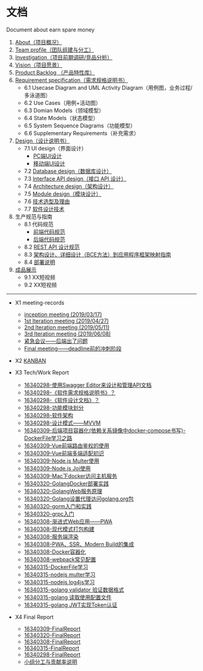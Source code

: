 # 文档
Document about earn spare money

1. [About（项目概况）](document/About.md)
2. [Team profile（团队组建与分工）](document/TeamProfile.md)
3. [Investigation（项目前期调研/竞品分析）]()
4. [Vision（项目愿景）]()
5. [Product Backlog （产品特性库）](document/Backlog.md)
6. [Requirement specification（需求规格说明书）](document/SRS.md)
    - 6.1 Usecase Diagram and UML Activity Diagram（用例图，业务过程/多泳道图）
    - 6.2 Use Cases（用例+活动图）
    - 6.3 Domian Models（领域模型）
    - 6.4 State Models（状态模型）
    - 6.5 System Sequence Diagrams（功能模型）
    - 6.6 Supplementary Requirements（补充需求）
7. [Design（设计说明书）](document/SoftwareDesign/SD.md)
    - 7.1 UI design（界面设计）
        - [PC端UI设计](document/SoftwareDesign/UIdesignPC.md)
        - [移动端UI设计](document/SoftwareDesign/UIdesignMobile.md)
    - 7.2 [Database design（数据库设计）](pics/SD/ER.png)
    - 7.3 [Interface API design（接口 API 设计）](document/SoftwareDesign/APIdesign.md)
    - 7.4 [Architecture design（架构设计）](document/SoftwareDesign/架构设计.md)
    - 7.5 [Module design（模块设计）](pics/SD/ModuleDesign.png)
    - 7.6 [技术选型及理由](document/SoftwareDesign/技术选型及理由.md)
    - 7.7 [软件设计技术](document/SoftwareDesign/软件设计技术.md)
8. 生产规范与指南
    - 8.1 代码规范
        - [前端代码规范](document/SoftwareDesign/前端代码规范.md)
        - [后端代码规范](document/SoftwareDesign/后端代码规范.md)
    - 8.2 [REST API 设计规范](document/SoftwareDesign/APIdesign.md)
    - 8.3 [架构设计、详细设计（BCE方法）到应用程序框架映射指南](document/SoftwareDesign/架构设计、详细设计（BCE方法）到应用程序框架映射指南.md)
    - 8.4 [部署说明](document/部署文档.md)
9. [成品展示]()
    - 9.1 XX短视频
    - 9.2 XX短视频

---
- X1 meeting-records
    - [inception meeting (2019/03/17)](document/MeetingRecords/MeetingRecord-2019-3-17.md)
    - [1st Iteration meeting (2019/04/27)](document/MeetingRecords/MeetingRecord-2019-4-27.md)
    - [2nd Iteration meeting (2019/05/11)](document/MeetingRecords/MeetingRecord-2019-5-11.md)
    - [3rd Iteration meeting (2019/06/08)](document/MeetingRecords/MeetingRecord-2019-6-8.md)
    - [紧急会议——后端出了问题](document/MeetingRecords/MeetingRecord-2019-6-12.md)
    - [Final meeting——deadline前的冲刺阶段](document/MeetingRecords/MeetingRecord-2019-6-23.md)
- X2 [KANBAN](document/KANBAN.md)
- X3 Tech/Work Report
    - [16340298-使用Swagger Editor来设计和管理API文档](https://clearloveh.github.io/2019/06/23/SystemAnalysisandDesign-SwaggerEditor/)
    - [16340298-《软件需求规格说明书》？](https://clearloveh.github.io/2019/06/24/SystemAnalysisandDesign-SRS/)
    - [16340298-《软件设计文档》？](https://clearloveh.github.io/2019/06/25/SystemAnalysisandDesign-SD/)
    - [16340298-功能模块划分](https://clearloveh.github.io/2019/06/26/SystemAnalysisandDesign-ModuleDesign/)
    - [16340298-软件架构](https://clearloveh.github.io/2019/06/27/SystemAnalysisandDesign-ArchitectureDesign/)
    - [16340298-设计模式——MVVM](https://clearloveh.github.io/2019/06/28/SystemAnalysisandDesign-MVVM/)
    - [16340309-后端项目容器化(依赖关系镜像中docker-compose书写)-DockerFile学习之路](https://zhongwq.github.io/SystemAnalysis/%E5%90%8E%E7%AB%AF%E9%A1%B9%E7%9B%AE%E5%AE%B9%E5%99%A8%E5%8C%96(%E4%BE%9D%E8%B5%96%E5%85%B3%E7%B3%BB%E9%95%9C%E5%83%8F%E4%B8%ADdocker-compose%E4%B9%A6%E5%86%99)-DockerFile%E5%AD%A6%E4%B9%A0%E4%B9%8B%E8%B7%AF/)
    - [16340309-Vue前端路由鉴权的使用](https://zhongwq.github.io/SystemAnalysis/Vue%E5%89%8D%E7%AB%AF%E8%B7%AF%E7%94%B1%E9%89%B4%E6%9D%83%E7%9A%84%E4%BD%BF%E7%94%A8/)
    - [16340309-Vue前端多端适配初识](https://zhongwq.github.io/SystemAnalysis/%E5%89%8D%E7%AB%AF%E5%A4%9A%E7%AB%AF%E9%80%82%E9%85%8D%E5%88%9D%E8%AF%86/)
    - [16340309-Node.js Multer使用](https://zhongwq.github.io/SystemAnalysis/Node.js%20Multer%E4%BD%BF%E7%94%A8/)
    - [16340309-Node.js Joi使用](https://zhongwq.github.io/SystemAnalysis/Node.js%20joi%E4%BD%BF%E7%94%A8/)
    - [16340309-Mac下docker访问主机服务](https://zhongwq.github.io/SystemAnalysis/Mac%E4%B8%8Bdocker%E8%AE%BF%E9%97%AE%E4%B8%BB%E6%9C%BA%E6%9C%8D%E5%8A%A1/)
    - [16340320-GolangDocker部署实践](https://873421427.github.io/Golang%20Docker%E9%83%A8%E7%BD%B2%E5%AE%9E%E8%B7%B5.html)
    - [16340320-GolangWeb服务原理](https://873421427.github.io/Go%20%E5%8E%9F%E7%94%9FHttp%E6%9C%8D%E5%8A%A1%E5%99%A8%E5%AE%9E%E7%8E%B0%E5%8E%9F%E7%90%86.html)
    - [16340320-Golang设置代理访问golang.org包](https://873421427.github.io/Go%20%E7%BB%88%E4%BA%8E%E5%8F%AF%E4%BB%A5%E4%B8%8D%E7%BF%BB%E5%A2%99%E4%B8%8B%E8%BD%BDgolang.org%20%E5%8C%85%E4%BA%86.html)
    - [16340320-gorm入门和实践](https://873421427.github.io/gorm%E5%85%A5%E9%97%A8%E5%92%8C%E5%AE%9E%E8%B7%B5.html)
    - [16340320-grpc入门](https://873421427.github.io/grpc%E5%85%A5%E9%97%A8.html)
    - [16340308-渐进式Web应用——PWA](https://limsanity.github.io/Web/渐进式Web应用PWA.html)
    - [16340308-现代模式打包构建](https://limsanity.github.io/Web/%E7%8E%B0%E4%BB%A3%E6%A8%A1%E5%BC%8F%E6%89%93%E5%8C%85.html)
    - [16340308-服务端渲染](https://limsanity.github.io/Web/%E6%9C%8D%E5%8A%A1%E7%AB%AF%E6%B8%B2%E6%9F%93%E5%BC%80%E5%8F%91%E8%AE%B0%E5%BD%95.html)
    - [16340308-PWA、SSR、Modern Build的集成](https:///limsanity.github.io/Web/PWA、服务端渲染、现代模式构建的集成.html)
    - [16340308-Docker容器化](https://limsanity.github.io/Web/Docker%E5%AE%B9%E5%99%A8%E5%8C%96.html)
    - [16340308-webpack常见配置](https://limsanity.github.io/Web/webpack%E5%B8%B8%E8%A7%81%E9%85%8D%E7%BD%AE.html)
    - [16340315-DockerFile学习](http://722king.cn/posts/%E7%B3%BB%E7%BB%9F%E5%88%86%E6%9E%90%E4%B8%8E%E8%AE%BE%E8%AE%A1/2019-06-29-Dockerfile.html#more)
    - [16340315-nodejs multer学习](http://722king.cn/posts/%E7%B3%BB%E7%BB%9F%E5%88%86%E6%9E%90%E4%B8%8E%E8%AE%BE%E8%AE%A1/2019-06-29-multer.html#more)
    - [16340315-nodejs log4js学习](http://722king.cn/posts/%E7%B3%BB%E7%BB%9F%E5%88%86%E6%9E%90%E4%B8%8E%E8%AE%BE%E8%AE%A1/2019-06-29-log4js.html#more)
    - [16340315-golang validator 验证数据格式](http://722king.cn/posts/%E7%B3%BB%E7%BB%9F%E5%88%86%E6%9E%90%E4%B8%8E%E8%AE%BE%E8%AE%A1/2019-06-27-govalidator.html#more)
    - [16340315-golang 读取使用配置文件](http://722king.cn/posts/%E7%B3%BB%E7%BB%9F%E5%88%86%E6%9E%90%E4%B8%8E%E8%AE%BE%E8%AE%A1/2019-06-26-go-viper.html#more)
    - [16340315-golang JWT实现Token认证](http://722king.cn/posts/%E7%B3%BB%E7%BB%9F%E5%88%86%E6%9E%90%E4%B8%8E%E8%AE%BE%E8%AE%A1/2019-06-26-go-echo-jwt.html#more)

- X4 Final Report
    - [16340309-FinalReport](document/FinalReport/16340309-FinalReport.md)
    - [16340320-FinalReport](document/FinalReport/16340320-FinalReport.md)
    - [16340308-FinalReport](document/FinalReport/16340308-FinalReport.md)
    - [16340315-FinalReport](document/FinalReport/16340315-FinalReport.md)
    - [16340298-FinalReport](document/FinalReport/16340298-FinalReport.md)
    - [小组分工与贡献率说明](document/小组分工与贡献率说明.md)

